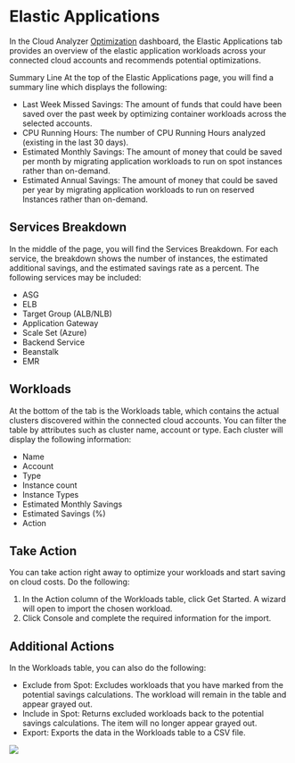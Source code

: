 # Elastic Applications

In the Cloud Analyzer [Optimization](cloud-analyzer/tutorials/use-optimization-dashboard/) dashboard, the Elastic Applications tab provides an overview of the elastic application workloads across your connected cloud accounts and recommends potential optimizations.

Summary Line
At the top of the Elastic Applications page, you will find a summary line which displays the following:

- Last Week Missed Savings: The amount of funds that could have been saved over the past week by optimizing container workloads across the selected accounts.
- CPU Running Hours: The number of CPU Running Hours analyzed (existing in the last 30 days).
- Estimated Monthly Savings: The amount of money that could be saved per month by migrating application workloads to run on spot instances rather than on-demand.
- Estimated Annual Savings: The amount of money that could be saved per year by migrating application workloads to run on reserved Instances rather than on-demand.

## Services Breakdown

In the middle of the page, you will find the Services Breakdown. For each service, the breakdown shows the number of instances, the estimated additional savings, and the estimated savings rate as a percent. The following services may be included:

- ASG
- ELB
- Target Group (ALB/NLB)
- Application Gateway
- Scale Set (Azure)
- Backend Service
- Beanstalk
- EMR

## Workloads

At the bottom of the tab is the Workloads table, which contains the actual clusters discovered within the connected cloud accounts. You can filter the table by attributes such as cluster name, account or type. Each cluster will display the following information:

- Name
- Account
- Type
- Instance count
- Instance Types
- Estimated Monthly Savings
- Estimated Savings (%)
- Action

## Take Action

You can take action right away to optimize your workloads and start saving on cloud costs. Do the following:

1. In the Action column of the Workloads table, click Get Started. A wizard will open to import the chosen workload.
2. Click Console and complete the required information for the import.

## Additional Actions

In the Workloads table, you can also do the following:

- Exclude from Spot: Excludes workloads that you have marked from the potential savings calculations. The workload will remain in the table and appear grayed out.
- Include in Spot: Returns excluded workloads back to the potential savings calculations. The item will no longer appear grayed out.
- Export: Exports the data in the Workloads table to a CSV file.

<img src="/cloud-analyzer/_media/tutorials-optimization-elasticapp-01.png" />
